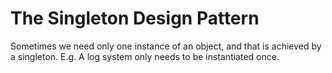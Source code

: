 # The Singleton Design Pattern

Sometimes we need only one instance of an object, and that is achieved by a singleton.
E.g. A log system only needs to be instantiated once. 
